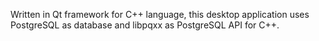 Written in Qt framework for C++ language, this desktop application uses PostgreSQL as database and libpqxx as PostgreSQL API for C++.
